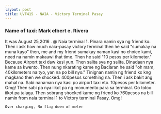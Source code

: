 ```yaml
---
layout: post
title: UVF415 - NAIA - Victory Terminal Pasay
---
```


### Name of taxi: Mark elbert e. Rivera

It was August 25,2016 . @ Naia terminal 1. Pinara namin sya ng friend ko. Then i ask how much naia-pasay victory terminal then he said "sumakay na muna kayo" then, me and my friend sumakay naman kasi no choice kami, need na namin makauwi that time. Then he said "10 pesos per kilometer." Because Airport taxi daw kasi yun. Then salita sya ng salita. Dinadaan nya kame sa kwento. Then nung nkarating kame ng Baclaran he said "oh mam, 40kilometers na tyo, yan na po bill nyo." Tinignan namin ng friend ko kng magkano then we shocked. 400pesos something na. Then i ask bakit ang mahal na. Sabi nanaman nya kasi po airport taxi eto. 10pesos per kilometer. Omg! Then sabi pa nya iikot pa ng monumento para sa terminal. Oo totoo iikot pa talaga. Then sobrang shocked kame ng friend ko 760pesos na bill namin from naia terminal 1 to Victory terminal Pasay. Omg! 

```Over charging, No flag down of meter```
